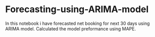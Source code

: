 # Forecasting-using-ARIMA-model
In this notebook i have forecasted net booking for next 30 days using ARIMA model. Calculated the model preformance using MAPE.
